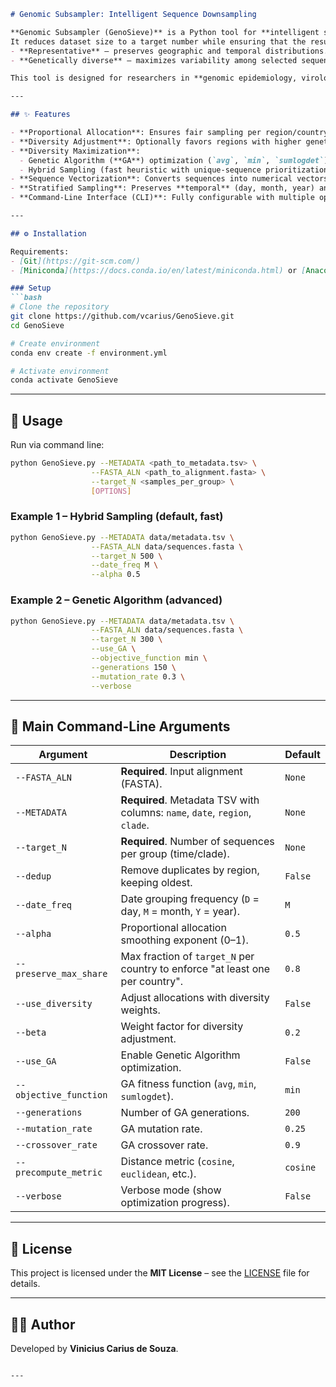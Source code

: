 ````markdown
# Genomic Subsampler: Intelligent Sequence Downsampling

**Genomic Subsampler (GenoSieve)** is a Python tool for **intelligent subsampling of large genomic sequence datasets**.  
It reduces dataset size to a target number while ensuring that the resulting subset is both:  
- **Representative** – preserves geographic and temporal distributions.  
- **Genetically diverse** – maximizes variability among selected sequences.  

This tool is designed for researchers in **genomic epidemiology, virology, and evolutionary biology** who need representative subsets for **phylogenetic inference** or other **computationally intensive analyses**.

---

## ✨ Features

- **Proportional Allocation**: Ensures fair sampling per region/country with smoothing (`alpha`).  
- **Diversity Adjustment**: Optionally favors regions with higher genetic diversity (`beta`).  
- **Diversity Maximization**:  
  - Genetic Algorithm (**GA**) optimization (`avg`, `min`, `sumlogdet`).  
  - Hybrid Sampling (fast heuristic with unique-sequence prioritization).  
- **Sequence Vectorization**: Converts sequences into numerical vectors using **k-mers + TF-IDF**.  
- **Stratified Sampling**: Preserves **temporal** (day, month, year) and **clade** structure.  
- **Command-Line Interface (CLI)**: Fully configurable with multiple options.  

---

## ⚙️ Installation

Requirements:  
- [Git](https://git-scm.com/)  
- [Miniconda](https://docs.conda.io/en/latest/miniconda.html) or [Anaconda](https://www.anaconda.com/products/distribution)  

### Setup
```bash
# Clone the repository
git clone https://github.com/vcarius/GenoSieve.git
cd GenoSieve

# Create environment
conda env create -f environment.yml

# Activate environment
conda activate GenoSieve
````

---

## 🚀 Usage

Run via command line:

```bash
python GenoSieve.py --METADATA <path_to_metadata.tsv> \
                  --FASTA_ALN <path_to_alignment.fasta> \
                  --target_N <samples_per_group> \
                  [OPTIONS]
```

### Example 1 – Hybrid Sampling (default, fast)

```bash
python GenoSieve.py --METADATA data/metadata.tsv \
                  --FASTA_ALN data/sequences.fasta \
                  --target_N 500 \
                  --date_freq M \
                  --alpha 0.5
```

### Example 2 – Genetic Algorithm (advanced)

```bash
python GenoSieve.py --METADATA data/metadata.tsv \
                  --FASTA_ALN data/sequences.fasta \
                  --target_N 300 \
                  --use_GA \
                  --objective_function min \
                  --generations 150 \
                  --mutation_rate 0.3 \
                  --verbose
```

---

## 📌 Main Command-Line Arguments

| Argument               | Description                                                                   | Default  |
| ---------------------- | ----------------------------------------------------------------------------- | -------- |
| `--FASTA_ALN`          | **Required**. Input alignment (FASTA).                                        | `None`   |
| `--METADATA`           | **Required**. Metadata TSV with columns: `name`, `date`, `region`, `clade`.   | `None`   |
| `--target_N`           | **Required**. Number of sequences per group (time/clade).                     | `None`   |
| `--dedup`              | Remove duplicates by region, keeping oldest.                                  | `False`  |
| `--date_freq`          | Date grouping frequency (`D` = day, `M` = month, `Y` = year).                 | `M`      |
| `--alpha`              | Proportional allocation smoothing exponent (0–1).                             | `0.5`    |
| `--preserve_max_share` | Max fraction of `target_N` per country to enforce "at least one per country". | `0.8`    |
| `--use_diversity`      | Adjust allocations with diversity weights.                                    | `False`  |
| `--beta`               | Weight factor for diversity adjustment.                                       | `0.2`    |
| `--use_GA`             | Enable Genetic Algorithm optimization.                                        | `False`  |
| `--objective_function` | GA fitness function (`avg`, `min`, `sumlogdet`).                              | `min`    |
| `--generations`        | Number of GA generations.                                                     | `200`    |
| `--mutation_rate`      | GA mutation rate.                                                             | `0.25`   |
| `--crossover_rate`     | GA crossover rate.                                                            | `0.9`    |
| `--precompute_metric`  | Distance metric (`cosine`, `euclidean`, etc.).                                | `cosine` |
| `--verbose`            | Verbose mode (show optimization progress).                                    | `False`  |

---

## 📜 License

This project is licensed under the **MIT License** – see the [LICENSE](LICENSE) file for details.

---

## 👨‍💻 Author

Developed by **Vinicius Carius de Souza**.

```

---